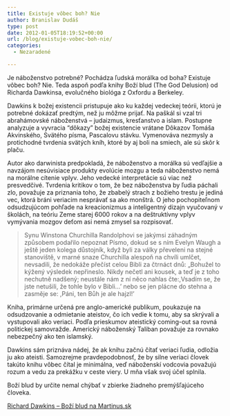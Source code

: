 ```yaml
---
title: Existuje vôbec boh? Nie
author: Branislav Dudáš
type: post
date: 2012-01-05T18:19:52+00:00
url: /blog/existuje-vobec-boh-nie/
categories:
  - Nezaradené

---
```

Je náboženstvo potrebné? Pochádza ľudská morálka od boha? Existuje vôbec boh? Nie. Teda aspoň podľa knihy Boží blud (The God Delusion) od Richarda Dawkinsa, evolučného biológa z Oxfordu a Berkeley.

Dawkins k božej existencii pristupuje ako ku každej vedeckej teórii, ktorú je potrebné dokázať predtým, než ju môžme prijať. Na paškál si vzal tri abrahámovské náboženstvá &#8211; judaizmus, kresťanstvo a islam. Postupne analyzuje a vyvracia “dôkazy” božej existencie vrátane Dôkazov Tomáša Akvinského, Svätého písma, Pascalovu stávku. Vymenováva nezmysly a protichodné tvrdenia svätých kníh, ktoré by aj boli na smiech, ale sú skôr k plaču.

Autor ako darwinista predpokladá, že náboženstvo a morálka sú vedľajšie a navzájom nesúvisiace produkty evolúcie mozgu a teda náboženstvo nemá na morálne cítenie vplyv. Jeho vedecké interpretácie sú viac než presvedčivé. Tvrdenia kritikov o tom, že bez náboženstva by ľudia páchali zlo, považuje za priznania toho, že zbabelý strach z božieho trestu je jediná vec, ktorá bráni veriacim nesprávať sa ako monštrá. O jeho pochopiteľnom odsudzujúcom pohľade na kreacionizmus a inteligentný dizajn vyučovaný v školách, na teóriu Zeme starej 6000 rokov a na deštruktívny vplyv vymývania mozgov deťom asi nemá zmysel sa rozpisovať.

> Synu Winstona Churchilla Randolphovi se jakýmsi záhadným způsobem podařilo nepoznat Písmo, dokud se s ním Evelyn Waugh a ještě jeden kolega důstojník, když byli za války převeleni na stejné stanoviště, v marné snaze Churchilla alespoň na chvíli umlčet, nevsadili, že nedokáže přečíst celou Bibli za čtrnáct dnů: „Bohužel to kýžený výsledek nepřineslo. Nikdy nečetl ani kousek, a teď je z toho nechutně nadšený; neustále nám z ní něco nahlas čte:,Vsadím se, že jste netušili, že tohle bylo v Bibli&#8230;&#8217; nebo se jen plácne do stehna a zasměje se: ,Páni, ten Bůh je ale hajzl!&#8217;

Kniha, primárne určená pre anglo-americké publikum, poukazuje na odsudzovanie a odmietanie ateistov, čo ich vedie k tomu, aby sa skrývali a vystupovali ako veriaci. Podľa prieskumov ateistický coming-out sa rovná politickej samovražde. Americký náboženský Taliban považuje za rovnako nebezpečný ako ten islamský.

Dawkins sám priznáva nádej, že ak knihu začnú čítať veriaci ľudia, odložia ju ako ateisti. Samozrejme pravdepodobnosť, že by silne veriaci človek takúto knihu vôbec čítal je minimálna, veď náboženskí vodcovia považujú rozum a vedu za prekážku v ceste viery. U mňa však svoj účel splnila.

Boží blud by určite nemal chýbať v zbierke žiadneho premýšľajúceho človeka.

<a title="Richard Dawkins - Boží blud" href="http://www.martinus.sk/?uItem=66667&z=branod" target="_blank">Richard Dawkins &#8211; Boží blud na Martinus.sk</a>